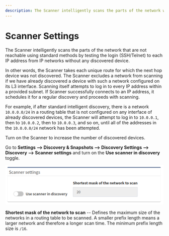 ```yaml
---
description: The Scanner intelligently scans the parts of the network which are not reachable using standard methods by testing the login (SSH/Telnet) to each IP address from IP networks without any discovered device.
---
```


# Scanner Settings

The Scanner intelligently scans the parts of the network that are not reachable
using standard methods by testing the login (SSH/Telnet) to each IP address from
IP networks without any discovered device.

In other words, the Scanner takes each unique route for which the next hop device was 
not discovered. The Scanner excludes a network from scanning if we have already discovered
a device with such a network configured on its L3 interface. Scanning itself attempts
to log in to every IP address within a provided subnet. If Scanner successfully connects
to an IP address, it schedules it for a regular discovery and proceeds with scanning.

For example, if after standard intelligent discovery, there is a network
`10.0.0.0/24` in a routing table that is not configured on any interface 
of already discovered devices, the Scanner will attempt to log in to `10.0.0.1`,
then to `10.0.0.2`, then to `10.0.0.3`, and so on, until all of the addresses
in the `10.0.0.0/24` network has been attempted.

Turn on the Scanner to increase the number of discovered devices.

Go to **Settings --> Discovery & Snapshots --> Discovery Settings --> Discovery
--> Scanner settings** and turn on the **Use scanner in discovery** toggle.

![Scanner settings](scanner_settings.png)

**Shortest mask of the network to scan** -- Defines the maximum size of the
networks in a routing table to be scanned. A smaller prefix length means a
larger network and therefore a longer scan time. The minimum prefix length size
is `/16`.
